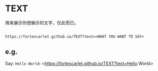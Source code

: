 # TEXT
用来展示你想展示的文字，仅此而已。

## 
```
https://fortescarlet.github.io/TEXT?text=<WHAT YOU WANT TO SAY>
```

## e.g.

Say: `Hello World`: <https://fortescarlet.github.io/TEXT?text=Hello World>


